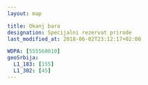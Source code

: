 ```yaml
---
layout: map

title: Okanj bara
designation: Specijalni rezervat prirode
last_modified_at: 2018-06-02T23:12:17+02:00

WDPA: [555560010]
geoSrbija:
  L1_183: [155]
  L1_302: [45]
---
```

